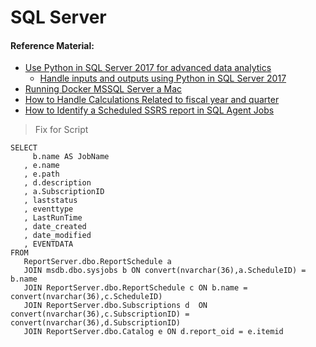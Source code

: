 # SQL Server

#### Reference Material:

* [Use Python in SQL Server 2017 for advanced data analytics](https://www.sqlshack.com/how-to-use-python-in-sql-server-2017-to-obtain-advanced-data-analytics/)
  * [Handle inputs and outputs using Python in SQL Server 2017](https://docs.microsoft.com/en-us/sql/advanced-analytics/tutorials/quickstart-python-inputs-and-outputs?view=sql-server-2017)  
* [Running Docker MSSQL Server a Mac](https://medium.com/@reverentgeek/sql-server-running-on-a-mac-3efafda48861)
* [How to Handle Calculations Related to fiscal year and quarter](https://www.sqlservercentral.com/articles/how-to-handle-calculations-related-to-fiscal-year-and-quarter)
*  [How to Identify a Scheduled SSRS report in SQL Agent Jobs](https://www.mssqltips.com/sqlservertip/1846/how-to-easily-identify-a-scheduled-sql-server-reporting-services-report/)
> Fix for Script
```
SELECT
     b.name AS JobName
   , e.name
   , e.path
   , d.description
   , a.SubscriptionID
   , laststatus
   , eventtype
   , LastRunTime
   , date_created
   , date_modified
   , EVENTDATA
FROM 
   ReportServer.dbo.ReportSchedule a 
   JOIN msdb.dbo.sysjobs b ON convert(nvarchar(36),a.ScheduleID) = b.name
   JOIN ReportServer.dbo.ReportSchedule c ON b.name = convert(nvarchar(36),c.ScheduleID)
   JOIN ReportServer.dbo.Subscriptions d  ON convert(nvarchar(36),c.SubscriptionID) = convert(nvarchar(36),d.SubscriptionID)
   JOIN ReportServer.dbo.Catalog e ON d.report_oid = e.itemid
   ```
